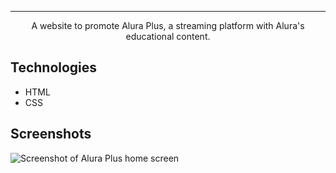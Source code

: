 <hr>
<p align="center">A website to promote Alura Plus, a streaming platform with Alura's educational content.</p>

## Technologies
* HTML
* CSS

## Screenshots
![Screenshot of Alura Plus home screen](https://imgur.com/nKUf7MK.png)
